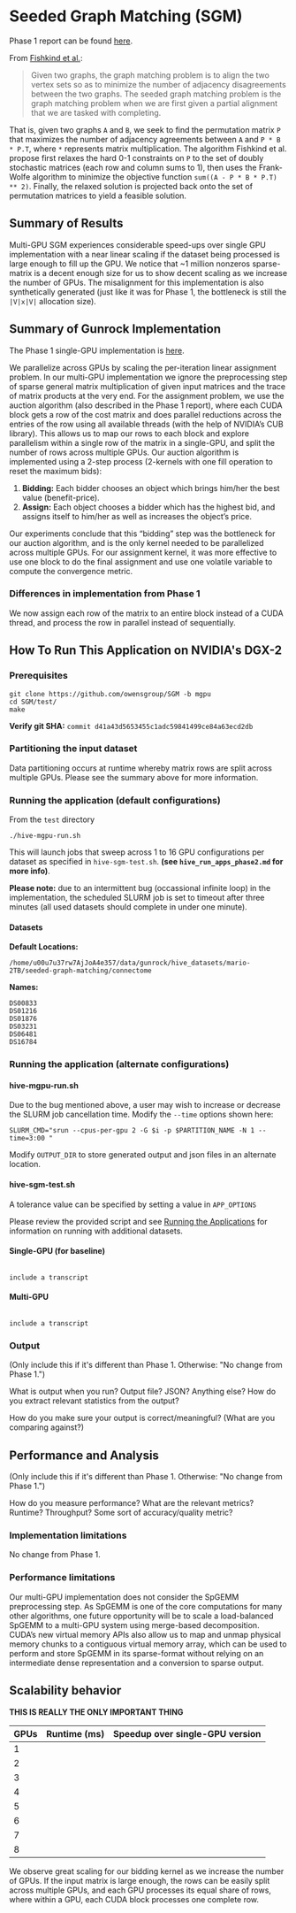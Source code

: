 # Seeded Graph Matching (SGM)

Phase 1 report can be found [here](https://gunrock.github.io/docs/#/hive/hive_sgm).

From [Fishkind et al.](https://arxiv.org/pdf/1209.0367.pdf):

> Given two graphs, the graph matching problem is to align the two vertex sets so as to minimize the number of adjacency disagreements between the two graphs. The seeded graph matching problem is the graph matching problem when we are first given a partial alignment that we are tasked with completing.

That is, given two graphs `A` and `B`, we seek to find the permutation matrix `P` that maximizes the number of adjacency agreements between `A` and `P * B * P.T`, where `*` represents matrix multiplication.  The algorithm Fishkind et al. propose first relaxes the hard 0-1 constraints on `P` to the set of doubly stochastic matrices (each row and column sums to 1), then uses the Frank-Wolfe algorithm to minimize the objective function  `sum((A - P * B * P.T) ** 2)`.  Finally, the relaxed solution is projected back onto the set of permutation matrices to yield a feasible solution.

## Summary of Results

Multi-GPU SGM experiences considerable speed-ups over single GPU implementation with a near linear scaling if the dataset being processed is large enough to fill up the GPU. We notice that ~$1$ million nonzeros sparse-matrix is a decent enough size for us to show decent scaling as we increase the number of GPUs. The misalignment for this implementation is also synthetically generated (just like it was for Phase 1, the bottleneck is still the `|V|x|V|` allocation size).

## Summary of Gunrock Implementation

The Phase 1 single-GPU implementation is [here](../hive/hive_sgm).

We parallelize across GPUs by scaling the per-iteration linear assignment problem. In our multi-GPU implementation we ignore the preprocessing step of sparse general matrix multiplication of given input matrices and the trace of matrix products at the very end. For the assignment problem, we use the auction algorithm (also described in the Phase 1 report), where each CUDA block gets a row of the cost matrix and does parallel reductions across the entries of the row using all available threads (with the help of NVIDIA’s CUB library). This allows us to map our rows to each block and explore parallelism within a single row of the matrix in a single-GPU, and split the number of rows across multiple GPUs. Our auction algorithm is implemented using a 2-step process (2-kernels with one fill operation to reset the maximum bids):

1. **Bidding:** Each bidder chooses an object  which brings him/her the best value (benefit-price).
2. **Assign:** Each object chooses a bidder which has the highest bid, and assigns itself to him/her as well as increases the object’s price.

Our experiments conclude that this “bidding” step was the bottleneck for our auction algorithm, and is the only kernel needed to be parallelized across multiple GPUs. For our assignment kernel, it was more effective to use one block to do the final assignment and use one volatile variable to compute the convergence metric.

### Differences in implementation from Phase 1

We now assign each row of the matrix to an entire block instead of a CUDA thread, and process the row in parallel instead of sequentially.

## How To Run This Application on NVIDIA's DGX-2

### Prerequisites
```
git clone https://github.com/owensgroup/SGM -b mgpu
cd SGM/test/
make
```
**Verify git SHA:** `commit d41a43d5653455c1adc59841499ce84a63ecd2db`
### Partitioning the input dataset

Data partitioning occurs at runtime whereby matrix rows are split across multiple GPUs. Please see the summary above for more information.

### Running the application (default configurations)

From the `test` directory

```
./hive-mgpu-run.sh
```

This will launch jobs that sweep across 1 to 16 GPU configurations per dataset as specified in `hive-sgm-test.sh`. **(see `hive_run_apps_phase2.md` for more info)**.

**Please note:** due to an intermittent bug (occassional infinite loop) in the implementation, the scheduled SLURM job is set to timeout after three minutes (all used datasets should complete in under one minute).

#### Datasets
**Default Locations:**

```
/home/u00u7u37rw7AjJoA4e357/data/gunrock/hive_datasets/mario-2TB/seeded-graph-matching/connectome
```

**Names:**

```
DS00833
DS01216
DS01876
DS03231
DS06481
DS16784
```

### Running the application (alternate configurations)

#### hive-mgpu-run.sh

Due to the bug mentioned above, a user may wish to increase or decrease the SLURM job cancellation time. Modify the `--time` options shown here:

```
SLURM_CMD="srun --cpus-per-gpu 2 -G $i -p $PARTITION_NAME -N 1 --time=3:00 "
```

Modify `OUTPUT_DIR` to store generated output and json files in an alternate location.

#### hive-sgm-test.sh

A tolerance value can be specified by setting a value in `APP_OPTIONS`

Please review the provided script and see [Running the Applications](#running-the-applications) for information on running with additional datasets.

#### Single-GPU (for baseline)

<code>
include a transcript
</code>

#### Multi-GPU

<code>
include a transcript
</code>

### Output

(Only include this if it's different than Phase 1. Otherwise: "No change from Phase 1.")

What is output when you run? Output file? JSON? Anything else? How do you extract relevant statistics from the output?

How do you make sure your output is correct/meaningful? (What are you comparing against?)

## Performance and Analysis

(Only include this if it's different than Phase 1. Otherwise: "No change from Phase 1.")

How do you measure performance? What are the relevant metrics? Runtime? Throughput? Some sort of accuracy/quality metric?

### Implementation limitations

No change from Phase 1.

### Performance limitations

Our multi-GPU implementation does not consider the SpGEMM preprocessing step. As SpGEMM is one of the core computations for many other algorithms, one future opportunity will be to scale a load-balanced SpGEMM to a multi-GPU system using merge-based decomposition. CUDA’s new virtual memory APIs also allow us to map and unmap physical memory chunks to a contiguous virtual memory array, which can be used to perform and store SpGEMM in its sparse-format without relying on an intermediate dense representation and a conversion to sparse output.

## Scalability behavior

**THIS IS REALLY THE ONLY IMPORTANT THING**

| GPUs | Runtime (ms) | Speedup over single-GPU version |
|------|--------------|---------------------------------|
| 1    |              |                                 |
| 2    |              |                                 |
| 3    |              |                                 |
| 4    |              |                                 |
| 5    |              |                                 |
| 6    |              |                                 |
| 7    |              |                                 |
| 8    |              |                                 |

We observe great scaling for our bidding kernel as we increase the number of GPUs. If the input matrix is large enough, the rows can be easily split across multiple GPUs, and each GPU processes its equal share of rows, where within a GPU, each CUDA block processes one complete row.
